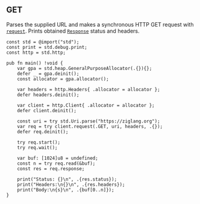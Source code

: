 ## GET

Parses the supplied URL and makes a synchronous HTTP GET request
with [`request`]. Prints obtained [`Response`] status and headers.

```zig
const std = @import("std");
const print = std.debug.print;
const http = std.http;

pub fn main() !void {
    var gpa = std.heap.GeneralPurposeAllocator(.{}){};
    defer _ = gpa.deinit();
    const allocator = gpa.allocator();

    var headers = http.Headers{ .allocator = allocator };
    defer headers.deinit();

    var client = http.Client{ .allocator = allocator };
    defer client.deinit();

    const uri = try std.Uri.parse("https://ziglang.org");
    var req = try client.request(.GET, uri, headers, .{});
    defer req.deinit();

    try req.start();
    try req.wait();

    var buf: [1024]u8 = undefined;
    const n = try req.read(&buf);
    const res = req.response;

    print("Status: {}\n", .{res.status});
    print("Headers:\n{}\n", .{res.headers});
    print("Body:\n{s}\n", .{buf[0..n]});
}
```

[`request`]: https://ziglang.org/documentation/0.11.0/std/src/std/http/Client.zig.html#L992
[`Response`]: https://ziglang.org/documentation/0.11.0/std/src/std/http/Client.zig.html#L322
